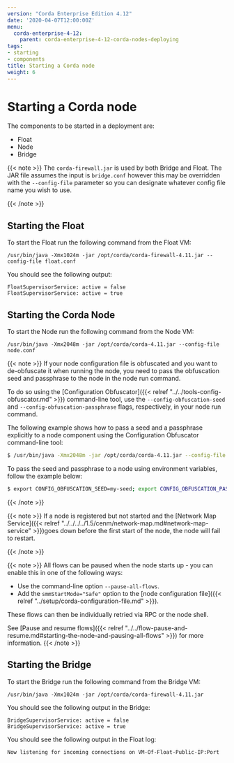 ```yaml
---
version: "Corda Enterprise Edition 4.12"
date: '2020-04-07T12:00:00Z'
menu:
  corda-enterprise-4-12:
    parent: corda-enterprise-4-12-corda-nodes-deploying
tags:
- starting
- components
title: Starting a Corda node
weight: 6
---
```



# Starting a Corda node

The components to be started in a deployment are:

* Float
* Node
* Bridge

{{< note >}}
The `corda-firewall.jar` is used by both Bridge and Float. The JAR file  assumes the input is `bridge.conf` however this may be overridden with the `--config-file` parameter so you can designate whatever config file name you wish to use.

{{< /note >}}

## Starting the Float

To start the Float run the following command from the Float VM:

`/usr/bin/java -Xmx1024m -jar /opt/corda/corda-firewall-4.11.jar --config-file float.conf`

You should see the following output:

```shell
FloatSupervisorService: active = false
FloatSupervisorService: active = true
```


## Starting the Corda Node

To start the Node run the following command from the Node VM:

`/usr/bin/java -Xmx2048m -jar /opt/corda/corda-4.11.jar --config-file node.conf`

{{< note >}}
If your node configuration file is obfuscated and you want to de-obfuscate it when running the node, you need to pass the obfuscation seed and passphrase to the node in the node run command.

To do so using the [Configuration Obfuscator]({{< relref "../../tools-config-obfuscator.md" >}}) command-line tool, use the `--config-obfuscation-seed` and `--config-obfuscation-passphrase` flags, respectively, in your node run command.

The following example shows how to pass a seed and a passphrase explicitly to a node component using the Configuration Obfuscator command-line tool:

```bash
$ /usr/bin/java -Xmx2048m -jar /opt/corda/corda-4.11.jar --config-file node.conf --config-obfuscation-seed my-seed --config-obfuscation-passphrase my-passphrase

```

To pass the seed and passphrase to a node using environment variables, follow the example below:

```bash
$ export CONFIG_OBFUSCATION_SEED=my-seed; export CONFIG_OBFUSCATION_PASSPHRASE=my-passphrase; /usr/bin/java -Xmx2048m -jar /opt/corda/corda-4.11.jar --config-file node.conf
```
{{< /note >}}

{{< note >}}
If a node is registered but not started and the [Network Map Service]({{< relref "../../../../1.5/cenm/network-map.md#network-map-service" >}})goes down before the first start of the node, the node will fail to restart.







{{< /note >}}

{{< note >}}
All flows can be paused when the node starts up - you can enable this in one of the following ways:

* Use the command-line option `--pause-all-flows`.
* Add the `smmStartMode="Safe"` option to the [node configuration file]({{< relref "../setup/corda-configuration-file.md" >}}).

These flows can then be individually retried via RPC or the node shell.

See [Pause and resume flows]({{< relref "../../flow-pause-and-resume.md#starting-the-node-and-pausing-all-flows" >}}) for more information.
{{< /note >}}


## Starting the Bridge

To start the Bridge run the following command from the Bridge VM:

`/usr/bin/java -Xmx1024m -jar /opt/corda/corda-firewall-4.11.jar`

You should see the following output in the Bridge:

```shell
BridgeSupervisorService: active = false
BridgeSupervisorService: active = true
```


You should see the following output in the Float log:

```shell
Now listening for incoming connections on VM-Of-Float-Public-IP:Port
```
